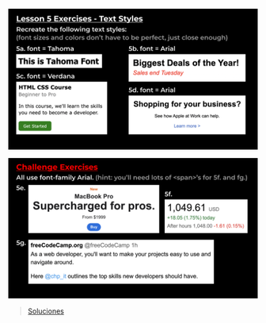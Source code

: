 ![exerc5a](../public/exerc5a.png)

![exerc5b](../public/exerc5b.png)

> [Soluciones](https://github.com/SuperSimpleDev/html-css-course-2022/tree/main/1-exercise-solutions/lesson-05)